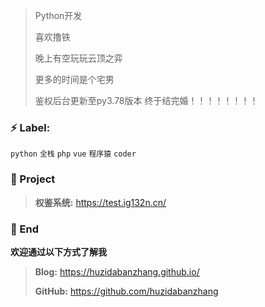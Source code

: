 > Python开发
>
> 喜欢撸铁 
>
> 晚上有空玩玩云顶之弈 
>
> 更多的时间是个宅男
>
> 鉴权后台更新至py3.78版本 终于结完婚！！！！！！！！

### ⚡ Label:

`python`  `全栈`  `php`  `vue`  `程序猿`  `coder`

### :pushpin: Project

> **权鉴系统:** https://test.ig132n.cn/
>

### 💬 End

**欢迎通过以下方式了解我**

> **Blog:** https://huzidabanzhang.github.io/
>
> **GitHub:** https://github.com/huzidabanzhang
>


